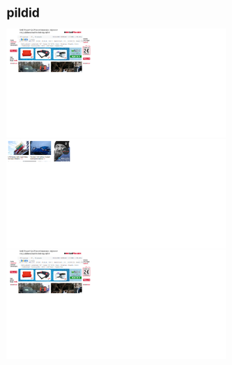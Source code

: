 # pildid
![Alt text](vaike1.png) ![Alt text](vaike2.png)
<img src="https://github.com/katsegit/pildid/raw/master/vaike1.png">

